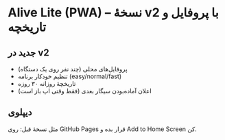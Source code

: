 
# Alive Lite (PWA) – نسخهٔ v2 با پروفایل و تاریخچه

## جدید در v2
- پروفایل‌های محلی (چند نفر روی یک دستگاه)
- تنظیم خودکار برنامه (easy/normal/fast)
- تاریخچهٔ روزانه ۳۰ روزه
- اعلان آماده‌بودن سیگار بعدی (فقط وقتی اپ باز است)

## دیپلوی
مثل نسخهٔ قبل: روی GitHub Pages قرار بده و Add to Home Screen کن.

